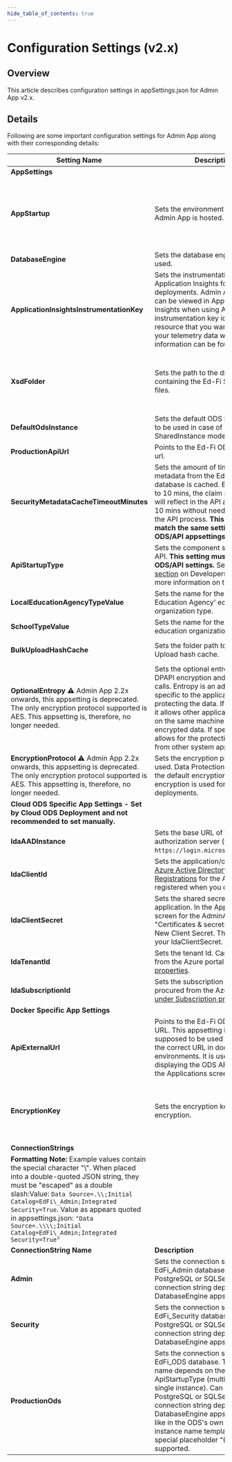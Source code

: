 ```yaml
---
hide_table_of_contents: true
---
```


# Configuration Settings (v2.x)

## Overview

This article describes configuration settings in appSettings.json for Admin App
v2.x.

## Details

Following are some important configuration settings for Admin App along with
their corresponding details:

| Setting Name | Description | Valid Values |
| --- | --- | --- |
| **AppSettings** |     |     |
| **AppStartup** | Sets the environment in which Admin App is hosted. | "Azure", "OnPrem". Default value: "Azure". "Azure" is used by Cloud ODS deployment exclusively, and it is the default merely in service of Cloud ODS deployment processes. It is set to OnPrem by on-prem installation scripts, for instance. All deployments other than Cloud ODS should use "OnPrem". |
| **DatabaseEngine** | Sets the database engine being used. | "SqlServer", "PostgreSql". Default value: "SqlServer" |
| **ApplicationInsightsInstrumentationKey** | Sets the instrumentation key for Application Insights for Cloud ODS deployments. Admin App logging can be viewed in Application Insights when using Azure. The instrumentation key identifies the resource that you want to associate your telemetry data with. More information can be found [here](https://docs.microsoft.com/en-us/azure/azure-monitor/app/create-new-resource#copy-the-instrumentation-key). | An instrumentation key can be procured from [the Azure portal](https://docs.microsoft.com/en-us/azure/bot-service/bot-service-resources-app-insights-keys?view=azure-bot-service-4.0). Example: "5b46bad4-b3c3-454f-80dc-6f6f5bd7ce4b" |
| **XsdFolder** | Sets the path to the directory containing the Ed-Fi Standard XSD files. | Any string (must be an existing folder path). Default value: "Schema" which points to the Schema folder under the Admin App web project. For most users, this should be left equal to the default. (This setting is expected to become irrelevant for ODS 5.2.0 and above.) |
| **DefaultOdsInstance** | Sets the default ODS instance name to be used in case of SharedInstance mode. | Any string.   Default value: "EdFi ODS" |
| **ProductionApiUrl** | Points to the Ed-Fi ODS / API server url. | Any string (must be a valid server url) |
| **SecurityMetadataCacheTimeoutMinutes** | Sets the amount of time the security metadata from the EdFi\_Security database is cached. E.g., if it is set to 10 mins, the claim set changes will reflect in the API at least after 10 mins without needing to recycle the API process. **This setting must match the same setting on the ODS/API appsettings.json.** | A positive integer representing the number of minutes. Default value: 10 |
| **ApiStartupType** | Sets the component settings for the API. **This setting must match the ODS/API settings.** See the [following section](https://edfi.atlassian.net/wiki/pages/viewpage.action?pageId=20480170#PlatformDevGuideExtensibility&Customization-DbPartition) on Developers' Guide for more information on this setting. | "SharedInstance", "YearSpecific", "DistrictSpecific".  Default value: "SharedInstance" |
| **LocalEducationAgencyTypeValue** | Sets the name for the 'Local Education Agency' education organization type. | Any string. Default value: "Local Education Agency" |
| **SchoolTypeValue** | Sets the name for the 'School' education organization type. | Any string. Default value: "School" |
| **BulkUploadHashCache** | Sets the folder path to the Bulk Upload hash cache. | Any string (must be an existing folder path). Default value: `C:\ProgramData\Ed-Fi-ODS-AdminApp\BulkUploadHashCache` |
| **OptionalEntropy** ⚠️ Admin App 2.2x onwards, this appsetting is deprecated. The only encryption protocol supported is AES. This appsetting is, therefore, no longer needed. | Sets the optional entropy value for DPAPI encryption and decryption calls. Entropy is an additional key specific to the application that is protecting the data. If not specified, it allows other applications running on the same machine to decrypt the encrypted data. If specified, it allows for the protection of data from other system applications. | Any string |
| **EncryptionProtocol** ⚠️ Admin App 2.2x onwards, this appsetting is deprecated. The only encryption protocol supported is AES. This appsetting is, therefore, no longer needed. | Sets the encryption protocol to be used. Data Protection API (DPAPI) is the default encryption protocol. AES encryption is used for docker deployments. | "DPAPI", "AES". Default value: "DPAPI" |
| **Cloud ODS Specific App Settings - Set by Cloud ODS Deployment and not recommended to set manually.** |     |     |
| **IdaAADInstance** | Sets the base URL of the authorization server (this is always `https://login.microsoftonline.com`) |     |
| **IdaClientId** | Sets the application/client Id in [Azure Active Directory/App Registrations](https://portal.azure.com/#blade/Microsoft_AAD_RegisteredApps/ApplicationsListBlade) for the Azure AD app registered when you deployed |     |
| **IdaClientSecret** | Sets the shared secret of the application. In the App Registration screen for the AdminApp. Click on "Certificates & secrets" and add a New Client Secret. This key value is your IdaClientSecret. |     |
| **IdaTenantId** | Sets the tenant Id. Can be procured from the Azure portal [under Tenant properties](https://portal.azure.com/#blade/Microsoft_AAD_IAM/ActiveDirectoryMenuBlade/Properties). |     |
| **IdaSubscriptionId** | Sets the subscription Id. Can be procured from the Azure portal [under Subscription properties](https://portal.azure.com/#blade/Microsoft_Azure_Billing/SubscriptionsBlade). |     |
| **Docker Specific App Settings** |     |     |
| **ApiExternalUrl** | Points to the Ed-Fi ODS / API server URL. This appsetting is only supposed to be used for displaying the correct URL in docker environments. It is used when displaying the ODS API location on the Applications screen. | Any string (must be a valid server url) |
| **EncryptionKey** | Sets the encryption key for AES encryption. | Must be an AES 256-bit key. An AES 256-bit key can be expressed as a hexadecimal string with 64 characters. It will require 44 characters in base64. Rather than setting this manually, see the [docker setup instructions](../../7-docker/readme.mdx) for populating it via environment variable `ENCRYPTION_KEY`. |
| **ConnectionStrings** |     |     |
| **Formatting Note:** Example values contain the special character "\\". When placed into a double-quoted JSON string, they must be "escaped" as a double slash:Value: `Data Source=.\\;Initial Catalog=EdFi\_Admin;Integrated Security=True`. Value as appears quoted in appsettings.json: `"Data Source=.\\\\;Initial Catalog=EdFi\_Admin;Integrated Security=True"` |     |     |
| **ConnectionString Name** | **Description** | **Examples** |
| **Admin** | Sets the connection string for the EdFi\_Admin database. Can be a PostgreSQL or SQLServer connection string depending on the DatabaseEngine appsetting. | `Data Source=.\\;Initial Catalog=EdFi\_Admin;Integrated Security=True` |
| **Security** | Sets the connection string for the EdFi\_Security database. Can be a PostgreSQL or SQLServer connection string depending on the DatabaseEngine appsetting. | `Data Source=.\\;Initial Catalog=EdFi\_Security;Integrated Security=True` |
| **ProductionOds** | Sets the connection string for the EdFi\_ODS database. The database name depends on the ApiStartupType (multi-instance or single instance). Can be a PostgreSQL or SQLServer connection string depending on the DatabaseEngine appsetting. Just like in the ODS's own config, instance name templating with the special placeholder "{0}" is supported. | `Data Source=.\\;Initial Catalog=EdFi\_Ods\_Production;Integrated Security=True`<br /><br /> `Data Source=.\\;Initial Catalog=EdFi\_{0};Integrated Security=True` |
